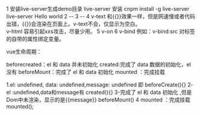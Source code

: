 1 安装live-server生成demo目录
    live-server 安装
    cnpm install -g live-server
    live-server
    Hello world
2   --
3   -- 
4   v-text 和{{}}效果一样，但是网速慢或者代码出错，{{}}会渲染在页面上。v-text不会，仅显示为空白。  
    v-html 容易引起xxs攻击，尽量少用。
5   v-on
6   v-bind 例如：v-bind:src 对标签的自带的属性绑定变量。

vue生命周期：

beforecreated：el 和 data 并未初始化 
created:完成了 data 数据的初始化，el没有
beforeMount：完成了 el 和 data 初始化 
mounted ：完成挂载

1.el: undefined, data: undefined,message: undefined
即
beforeCreate(){}
2- el :undefined,data和message有
created(){}
3-完成了 el 和 data 初始化 ,但是Dom中未渲染，显示的是{{message}}
beforeMount()
4 mounted ：完成挂载
mounted();
